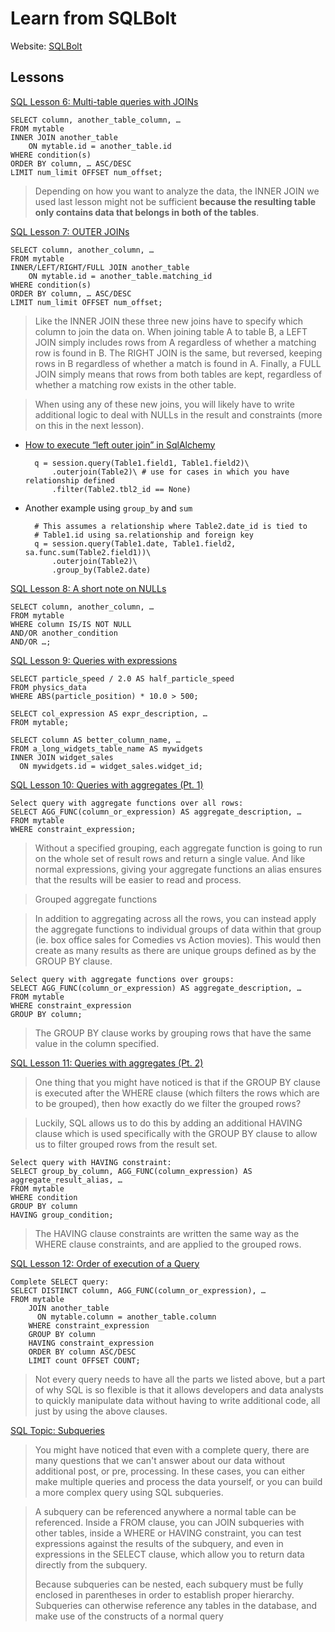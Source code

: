 # Learn from SQLBolt

Website: [SQLBolt](https://sqlbolt.com)

## Lessons

[SQL Lesson 6: Multi-table queries with JOINs](https://sqlbolt.com/lesson/select_queries_with_joins) 

    SELECT column, another_table_column, …
    FROM mytable
    INNER JOIN another_table 
        ON mytable.id = another_table.id
    WHERE condition(s)
    ORDER BY column, … ASC/DESC
    LIMIT num_limit OFFSET num_offset;
    
    
>Depending on how you want to analyze the data, the INNER JOIN we used last lesson might not be sufficient **because the resulting table only contains data that belongs in both of the tables**.


[SQL Lesson 7: OUTER JOINs](https://sqlbolt.com/lesson/select_queries_with_outer_joins)

    SELECT column, another_column, …
    FROM mytable
    INNER/LEFT/RIGHT/FULL JOIN another_table 
        ON mytable.id = another_table.matching_id
    WHERE condition(s)
    ORDER BY column, … ASC/DESC
    LIMIT num_limit OFFSET num_offset;
    
>Like the INNER JOIN these three new joins have to specify which column to join the data on.
When joining table A to table B, a LEFT JOIN simply includes rows from A regardless of whether a matching row is found in B. The RIGHT JOIN is the same, but reversed, keeping rows in B regardless of whether a match is found in A. Finally, a FULL JOIN simply means that rows from both tables are kept, regardless of whether a matching row exists in the other table.

>When using any of these new joins, you will likely have to write additional logic to deal with NULLs in the result and constraints (more on this in the next lesson).

- [How to execute “left outer join” in SqlAlchemy](https://stackoverflow.com/questions/26142304/how-to-execute-left-outer-join-in-sqlalchemy)

        q = session.query(Table1.field1, Table1.field2)\
            .outerjoin(Table2)\ # use for cases in which you have relationship defined
            .filter(Table2.tbl2_id == None)

- Another example using `group_by` and `sum`

        # This assumes a relationship where Table2.date_id is tied to
        # Table1.id using sa.relationship and foreign key
        q = session.query(Table1.date, Table1.field2, sa.func.sum(Table2.field1))\
            .outerjoin(Table2)\
            .group_by(Table2.date)



[SQL Lesson 8: A short note on NULLs](https://sqlbolt.com/lesson/select_queries_with_nulls)

    SELECT column, another_column, …
    FROM mytable
    WHERE column IS/IS NOT NULL
    AND/OR another_condition
    AND/OR …;
    
[SQL Lesson 9: Queries with expressions](https://sqlbolt.com/lesson/select_queries_with_expressions)

    SELECT particle_speed / 2.0 AS half_particle_speed
    FROM physics_data
    WHERE ABS(particle_position) * 10.0 > 500;

    SELECT col_expression AS expr_description, …
    FROM mytable;
    
    SELECT column AS better_column_name, …
    FROM a_long_widgets_table_name AS mywidgets
    INNER JOIN widget_sales
      ON mywidgets.id = widget_sales.widget_id;
      

[SQL Lesson 10: Queries with aggregates (Pt. 1)](https://sqlbolt.com/lesson/select_queries_with_aggregates)

    Select query with aggregate functions over all rows:
    SELECT AGG_FUNC(column_or_expression) AS aggregate_description, …
    FROM mytable
    WHERE constraint_expression;
    
>Without a specified grouping, each aggregate function is going to run on the whole set of result rows and return a single value. And like normal expressions, giving your aggregate functions an alias ensures that the results will be easier to read and process.

>Grouped aggregate functions

>In addition to aggregating across all the rows, you can instead apply the aggregate functions to individual groups of data within that group (ie. box office sales for Comedies vs Action movies).
This would then create as many results as there are unique groups defined as by the GROUP BY clause.

    Select query with aggregate functions over groups:
    SELECT AGG_FUNC(column_or_expression) AS aggregate_description, …
    FROM mytable
    WHERE constraint_expression
    GROUP BY column;

>The GROUP BY clause works by grouping rows that have the same value in the column specified.

[SQL Lesson 11: Queries with aggregates (Pt. 2)](https://sqlbolt.com/lesson/select_queries_with_aggregates_pt_2)

>One thing that you might have noticed is that if the GROUP BY clause is executed after the WHERE clause (which filters the rows which are to be grouped), then how exactly do we filter the grouped rows?

>Luckily, SQL allows us to do this by adding an additional HAVING clause which is used specifically with the GROUP BY clause to allow us to filter grouped rows from the result set.

    Select query with HAVING constraint:
    SELECT group_by_column, AGG_FUNC(column_expression) AS aggregate_result_alias, …
    FROM mytable
    WHERE condition
    GROUP BY column
    HAVING group_condition;

>The HAVING clause constraints are written the same way as the WHERE clause constraints, and are applied to the grouped rows.

[SQL Lesson 12: Order of execution of a Query](https://sqlbolt.com/lesson/select_queries_order_of_execution)

    Complete SELECT query:
    SELECT DISTINCT column, AGG_FUNC(column_or_expression), …
    FROM mytable
        JOIN another_table
          ON mytable.column = another_table.column
        WHERE constraint_expression
        GROUP BY column
        HAVING constraint_expression
        ORDER BY column ASC/DESC
        LIMIT count OFFSET COUNT;

>Not every query needs to have all the parts we listed above, but a part of why SQL is so flexible is that it allows developers and data analysts to quickly manipulate data without having to write additional code, all just by using the above clauses.

[SQL Topic: Subqueries](https://sqlbolt.com/topic/subqueries)

>You might have noticed that even with a complete query, there are many questions that we can't answer about our data without additional post, or pre, processing. In these cases, you can either make multiple queries and process the data yourself, or you can build a more complex query using SQL subqueries.

>A subquery can be referenced anywhere a normal table can be referenced. Inside a FROM clause, you can JOIN subqueries with other tables, inside a WHERE or HAVING constraint, you can test expressions against the results of the subquery, and even in expressions in the SELECT clause, which allow you to return data directly from the subquery.
>
>Because subqueries can be nested, each subquery must be fully enclosed in parentheses in order to establish proper hierarchy. Subqueries can otherwise reference any tables in the database, and make use of the constructs of a normal query


